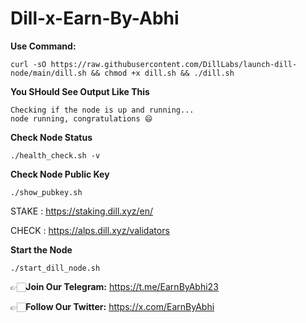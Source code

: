 # Dill-x-Earn-By-Abhi

**Use Command:**
```
curl -sO https://raw.githubusercontent.com/DillLabs/launch-dill-node/main/dill.sh && chmod +x dill.sh && ./dill.sh

```
**You SHould See Output Like This**

```
Checking if the node is up and running...
node running, congratulations 😄

```
**Check Node Status**

```
./health_check.sh -v

```
**Check Node Public Key**
```
./show_pubkey.sh

```
STAKE : https://staking.dill.xyz/en/

CHECK : https://alps.dill.xyz/validators

**Start the Node**
```
./start_dill_node.sh

```

👉🏻**Join Our Telegram:** https://t.me/EarnByAbhi23

👉🏻**Follow Our Twitter:** https://x.com/EarnByAbhi
